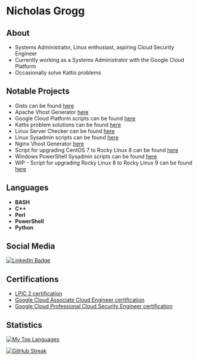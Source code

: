 # Nicholas Grogg

## About
* Systems Administrator, Linux enthusiast, aspiring Cloud Security Engineer
* Currently working as a Systems Administrator with the Google Cloud Platform
* Occasionally solve Kattis problems

## Notable Projects
* Gists can be found [here](https://gist.github.com/ngrogg)
* Apache Vhost Generator [here](https://github.com/ngrogg/apache-vhost-generator)
* Google Cloud Platform scripts can be found [here](https://github.com/ngrogg/google-cloud-cli-scripts)
* Kattis problem solutions can be found [here](https://github.com/ngrogg/kattis-solutions)
* Linux Server Checker can be found [here](https://github.com/ngrogg/server-checker)
* Linux Sysadmin scripts can be found [here](https://github.com/ngrogg/linux-sysadmin-scripts)
* Nginx Vhost Generator [here](https://github.com/ngrogg/nginx-vhost-generator)
* Script for upgrading CentOS 7 to Rocky Linux 8 can be found [here](https://github.com/ngrogg/leapp-elevate-centos7-helper)
* Windows PowerShell Sysadmin scripts can be found [here](https://github.com/ngrogg/powershell-scripts)
* WIP - Script for upgrading Rocky Linux 8 to Rocky Linux 9 can be found [here](https://github.com/ngrogg/leapp-elevate-rocky8-helper)

## Languages
* **BASH**
* **C++**
* **Perl**
* **PowerShell**
* **Python**

## Social Media
<div id="badges">
  <a href="https://www.linkedin.com/in/ngrogg">
    <img src="https://img.shields.io/badge/LinkedIn-blue?style=for-the-badge&logo=linkedin&logoColor=white" alt="LinkedIn Badge"/>
  </a>
</div>


## Certifications
* [LPIC 2 certification](https://cs.lpi.org/caf/Xamman/certification/verify/LPI000542974/lkjhd44ryz)
* [Google Cloud Associate Cloud Engineer certification](https://www.credential.net/02dacf6a-112c-499b-91b0-82f8410be2c3?key=95ba630ca716ce49a6d1b46c863228ee61de239fc46c1adc90b5a3b0fcc95b9a)
* [Google Cloud Professional Cloud Security Engineer certification](https://www.credly.com/badges/a7e0b582-4be8-4099-9700-bea332faed74/public_url)

## Statistics
[![My Top Languages](https://github-readme-stats.vercel.app/api/top-langs/?username=ngrogg&langs_count=8&theme=merko&layout=compact)](https://github.com/anuraghazra/github-readme-stats)

[![GitHub Streak](https://github-readme-streak-stats.herokuapp.com?user=ngrogg&theme=merko)](https://git.io/streak-stats)
